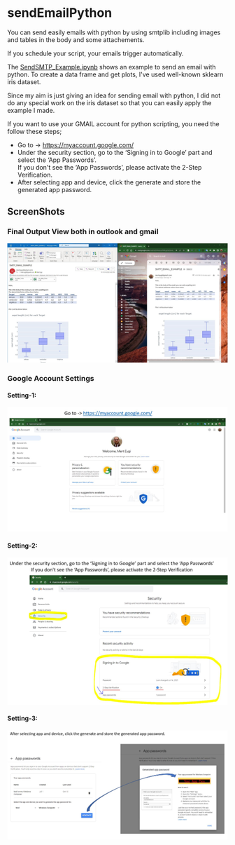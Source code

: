 # sendEmailPython
You can send easily emails with python by using smtplib including images and tables in the body and some attachements.

If you schedule your script, your emails trigger automatically. 

The [SendSMTP_Example.ipynb](https://github.com/merteygi/sendEmailPython/blob/main/SendSMTP_Example.ipynb) shows an example to send an email with python. 
To create a data frame and get plots, I've used well-known sklearn iris dataset.

Since my aim is just giving an idea for sending email with python, I did not do any special work on the iris dataset so that you can easily apply the example I made.

If you want to use your GMAIL account for python scripting, you need the follow these steps;
* Go to -> https://myaccount.google.com/
* Under the security section, go to the ‘Signing in to Google’ part and select the ‘App Passwords’.<br>
If you don't see the ‘App Passwords’, please activate the 2-Step Verification.
* After selecting app and device, click the generate and store the generated app password.


## ScreenShots 
### Final Output View both in outlook and gmail
![Screenshot](Final_ScreenShot.JPG)
### Google Account Settings
#### Setting-1:
![Screenshot](googleSettings_1.JPG)
#### Setting-2:
![Screenshot](googleSettings_2.JPG)
#### Setting-3:
![Screenshot](googleSettings_3.JPG)
